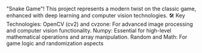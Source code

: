  "Snake Game"! This project represents a modern twist on the classic game, enhanced with deep learning and computer vision technologies.
 🛠 Key Technologies:
 OpenCV (cv2) and cvzone: For advanced image processing and computer vision functionality.
 Numpy: Essential for high-level mathematical operations and array manipulation.
 Random and Math: For game logic and randomization aspects
